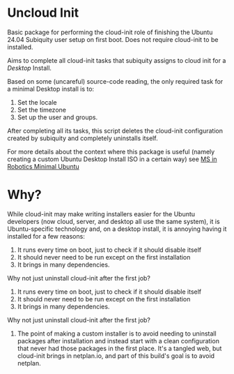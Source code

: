 # Uncloud Init
Basic package for performing the cloud-init role of finishing the Ubuntu 24.04 Subiquity user setup on first boot.
Does not require cloud-init to be installed.

Aims to complete all cloud-init tasks that subiquity assigns to cloud init for a *Desktop* Install.

Based on some (uncareful)  source-code reading, the only required task for a minimal Desktop install is to:
1. Set the locale
2. Set the timezone
3. Set up the user and groups. 

After completing all its tasks, this script deletes the cloud-init configuration created by subiquity and completely uninstalls itself.

For more details about the context where this package is useful (namely creating a custom Ubuntu Desktop Install ISO in a certain way) see 
[MS in Robotics Minimal Ubuntu](https://nu-msr.github.io/hackathon/ubuntu_minimal.html)

# Why?
While cloud-init may make writing installers easier for the Ubuntu developers (now cloud, server, and desktop all use the same system), it is Ubuntu-specific technology and,
on a desktop install, it is annoying having it installed for a few reasons:
1. It runs every time on boot, just to check if it should disable itself
2. It should never need to be run except on the first installation
3. It brings in many dependencies.

Why not just uninstall cloud-init after the first job?

1. It runs every time on boot, just to check if it should disable itself
2. It should never need to be run except on the first installation
3. It brings in many dependencies.

Why not just uninstall cloud-init after the first job?
1. The point of making a custom installer is to avoid  needing to uninstall packages after installation and instead start with a clean configuration that
never had those packages in the first place.  It's a tangled web, but cloud-init brings in netplan.io, and part of this build's goal is to avoid netplan.

